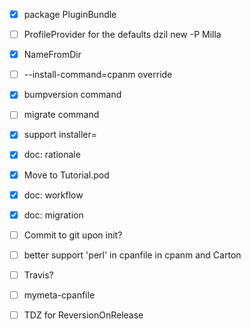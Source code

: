 - [x] package PluginBundle
- [ ] ProfileProvider for the defaults dzil new -P Milla
- [x] NameFromDir
- [ ] --install-command=cpanm override
- [x] bumpversion command
- [ ] migrate command
- [x] support installer=
- [x] doc: rationale
- [x] Move to Tutorial.pod
- [x] doc: workflow
- [x] doc: migration
- [ ] Commit to git upon init?
- [ ] better support 'perl' in cpanfile in cpanm and Carton
- [ ] Travis?
- [ ] mymeta-cpanfile
- [ ] TDZ for ReversionOnRelease

